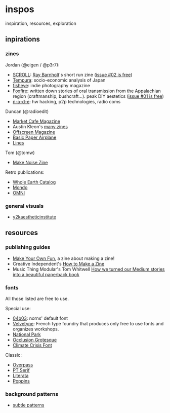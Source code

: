 # inspos

inspiration, resources, exploration

## inpirations

### zines

Jordan (@eigen / @p3r7):

- [SCROLL](https://scroll.vg/about): [Ray Barnholt](https://twitter.com/rdbaaa)'s short run zine ([issue #02 is free](https://scroll.vg/issues/02))
- [Tempura](https://www.tempuramag.com/): socio-economic analysis of Japan
- [fisheye](https://www.fisheyemagazine.fr/): indie photography magazine
- [Foxfire](https://www.foxfire.org/about-foxfire/): written down stories of oral transmission from the Appalachian region (craftmanship, bushcraft...). peak DIY aestetics ([issue #01 is free](https://www.foxfire.org/wp-content/uploads/2017/06/first-foxfire-magazine-normal-web.pdf))
- [n-o-d-e](https://n-o-d-e.net/zine/#): hw hacking, p2p technologies, radio coms

Duncan (@radioedit)

- [Market Cafe Magazine](https://www.marketcafemag.com/)
- Austin Kleon's [many zines](https://austinkleon.com/zines/)
- [Offscreen Magazine](https://www.offscreenmag.com/)
- [Basic Paper Airplane](https://antiquatedfuture.com/zines/basic-paper-airplane-13-the-cassette-tape-issue/)
- [Lines](https://www.etsy.com/uk/listing/879958573/lines-illustrated-poetry-book-zine)

Tom (@tomw)

- [Make Noise Zine](https://www.makenoisemusic.com/adjuncts#7)


Retro publications:
- [Whole Earth Catalog](https://archive.org/details/wholeearth)
- [Mondo](https://archive.org/details/mondo2000magazine)
- [OMNI](https://archive.org/details/omni-archive/Best_of_OMNI_1_1980/)


### general visuals

- [y2kaestheticinstitute](https://www.are.na/evan-collins-1522646491)


## resources

### publishing guides

- [Make Your Own Fun](https://www.etsy.com/uk/listing/495892837/a-zine-about-making-zines-make-your-own), a zine about making a zine!
- Creative Independent's [How to Make a Zine](https://thecreativeindependent.com/guides/how-to-make-a-zine/)
- Music Thing Modular's Tom Whitwell [How we turned our Medium stories into a beautiful paperback book](https://medium.com/fluxx-studio-notes/how-we-turned-our-medium-stories-into-a-beautiful-paperback-book-4012b7de6df5)


### fonts

All those listed are free to use.

Special use:
- [04b03](https://www.dafont.com/04b-03.font): norns' default font
- [Velvetyne](https://velvetyne.fr/): French type foundry that produces only free to use fonts and organizes workshops.
- [National Park](https://nationalparktypeface.com/)
- [Occlusion Grotesque](https://bjoernkarmann.dk/occlusion-grotesque)
- [Climate Crisis Font](https://kampanjat.hs.fi/climatefont/)

Classic:
- [Overpass](https://fonts.google.com/specimen/Overpass)
- [PT Serif](https://fonts.google.com/specimen/PT+Serif)
- [Literata](https://www.type-together.com/literata-font)
- [Poppins](https://www.indiantypefoundry.com/fonts/poppins)


### background patterns

- [subtle patterns](https://www.toptal.com/designers/subtlepatterns/)
